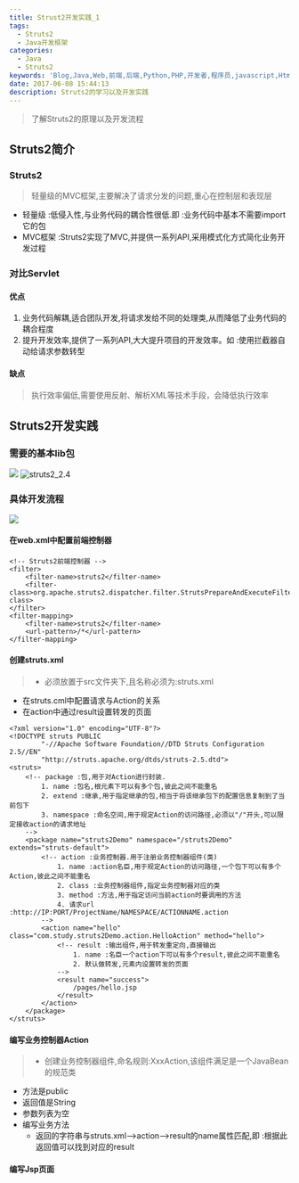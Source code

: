```yaml
---
title: Strust2开发实践_1
tags:
  - Struts2
  - Java开发框架
categories:
  - Java
  - Struts2
keywords: 'Blog,Java,Web,前端,后端,Python,PHP,开发者,程序员,javascript,Html,maven,gitHub,学习分享,编程'
date: 2017-06-08 15:44:13
description: Struts2的学习以及开发实践
---
```

> 了解Struts2的原理以及开发流程
<!-- more -->

## Struts2简介
### Struts2
>轻量级的MVC框架,主要解决了请求分发的问题,重心在控制层和表现层
- 轻量级 :低侵入性,与业务代码的耦合性很低.即 :业务代码中基本不需要import它的包
- MVC框架 :Struts2实现了MVC,并提供一系列API,采用模式化方式简化业务开发过程

### 对比Servlet

#### 优点
>  
1. 业务代码解耦,适合团队开发,将请求发给不同的处理类,从而降低了业务代码的耦合程度
2. 提升开发效率,提供了一系列API,大大提升项目的开发效率。如 :使用拦截器自动给请求参数转型

#### 缺点
> 执行效率偏低,需要使用反射、解析XML等技术手段，会降低执行效率

## Struts2开发实践

### 需要的基本lib包
![](http://or5qwkb5l.bkt.clouddn.com/struts_libs.png)
![struts2_2.4](http://or5qwkb5l.bkt.clouddn.com/struts2_2.4_libs.png)

### 具体开发流程
 ![](http://or5qwkb5l.bkt.clouddn.com/struts2_request.jpg )

#### 在web.xml中配置前端控制器
```
<!-- Struts2前端控制器 -->
<filter>
    <filter-name>struts2</filter-name>
    <filter-class>org.apache.struts2.dispatcher.filter.StrutsPrepareAndExecuteFilter</filter-class>
</filter>
<filter-mapping>
    <filter-name>struts2</filter-name>
    <url-pattern>/*</url-pattern>
</filter-mapping>
```

#### 创建struts.xml
> - 必须放置于src文件夹下,且名称必须为:struts.xml
- 在struts.cml中配置请求与Action的关系
- 在action中通过result设置转发的页面
```
<?xml version="1.0" encoding="UTF-8"?>
<!DOCTYPE struts PUBLIC
        "-//Apache Software Foundation//DTD Struts Configuration 2.5//EN"
        "http://struts.apache.org/dtds/struts-2.5.dtd">
<struts>
    <!-- package :包,用于对Action进行封装.
        1. name :包名,根元素下可以有多个包,彼此之间不能重名
        2. extend :继承,用于指定继承的包,相当于将该继承包下的配置信息复制到了当前包下
        3. namespace :命名空间,用于规定Action的访问路径,必须以"/"开头,可以限定接收action的请求地址
    -->
    <package name="struts2Demo" namespace="/struts2Demo" extends="struts-default">
        <!-- action :业务控制器.用于注册业务控制器组件(类)
            1. name :action名臣,用于规定Action的访问路径,一个包下可以有多个Action,彼此之间不能重名
            2. class :业务控制器组件,指定业务控制器对应的类
            3. method :方法,用于指定访问当前action时要调用的方法
            4. 请求url :http://IP:PORT/ProjectName/NAMESPACE/ACTIONNAME.action
        -->
        <action name="hello" class="com.study.struts2Demo.action.HelloAction" method="hello">
            <!-- result :输出组件,用于转发重定向,直接输出
                1. name :名臣一个action下可以有多个result,彼此之间不能重名
                2. 默认做转发,元素内设置转发的页面
            -->
            <result name="success">
                /pages/hello.jsp
            </result>
        </action>
    </package>
</struts>
```

#### 编写业务控制器Action
> - 创建业务控制器组件,命名规则:XxxAction,该组件满足是一个JavaBean的规范类
 - 方法是public
 - 返回值是String
 - 参数列表为空
 - 编写业务方法
   - 返回的字符串与struts.xml-->action-->result的name属性匹配,即 :根据此返回值可以找到对应的result

#### 编写Jsp页面
